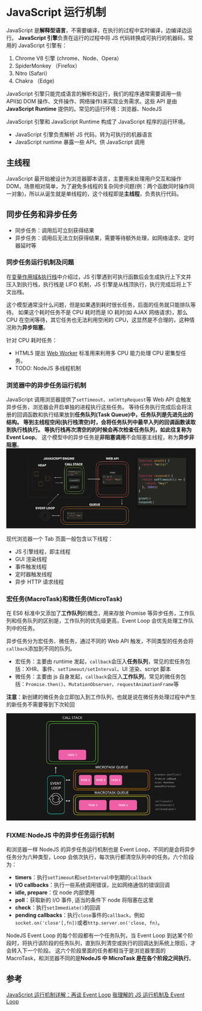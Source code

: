 # JavaScript 运行机制

JavaScript 是**解释型语言**，不需要编译，在执行的过程中实时编译，边编译边运行。
**JavaScript 引擎**负责在运行的过程中将 JS 代码转换成可执行的机器码，常用的 JavaScript 引擎有：

1. Chrome V8 引擎 (chrome、Node、Opera）
2. SpiderMonkey （Firefox）
3. Nitro (Safari）
4. Chakra （Edge)

JavaScript 引擎只能完成语言的解析和运行，我们的程序通常需要调用一些 API(如 DOM 操作、文件操作、网络操作)来实现业务需求。这些 API 是由 **JavaScript Runtime** 提供的。常见的运行环境：浏览器、NodeJS

JavaScript 引擎和 JavaScript Runtime 构成了 JavaScript 程序的运行环境。

- JavaScript 引擎负责解析 JS 代码，转为可执行的机器语言
- JavaScript runtime 暴露一些 API，供 JavaScript 调用

## 主线程

JavaScript 最开始被设计为浏览器脚本语言，主要用来处理用户交互和操作 DOM，场景相对简单，为了避免多线程的复杂同步问题(例：两个函数同时操作同一对象)，所以从诞生就是单线程的，这个线程即是**主线程**，负责执行代码。

## 同步任务和异步任务

- 同步任务：调用后可立刻获得结果
- 异步任务：调用后无法立刻获得结果，需要等待额外处理，如网络请求、定时器延时等

### 同步任务运行机制及问题

在[变量作用域&执行栈](./02-变量作用域&执行栈.md)中介绍过，JS 引擎遇到可执行函数后会生成执行上下文并压入到执行栈，执行栈是 LIFO 机制，JS 引擎是从栈顶执行，执行完成后将上下文出栈。

这个模型通常没什么问题，但是如果遇到耗时很长任务，后面的任务就只能排队等待。
如果这个耗时任务不是 CPU 耗时而是 IO 耗时(如 AJAX 网络请求)，那么 CPU 在空闲等待，其它任务也无法利用空闲的 CPU，这显然是不合理的，这种情况称为**异步阻塞**。

针对 CPU 耗时任务：

- HTML5 提出 [Web Worker](../../html/../03-Html/Worker/Web%20Worker.md) 标准用来利用多 CPU 能力处理 CPU 密集型任务。
- TODO: NodeJS 多线程机制

### 浏览器中的异步任务运行机制

JavaScript 调用浏览器提供了`setTimeout`、`xmlHttpRequest`等 Web API 会触发异步任务，浏览器会开启单独的进程执行这些任务。
等待任务执行完成后会将注册的回调函数和执行结果放到**任务队列(Task Queue)**中，任务队列是先进先出的结构。
等到主线程空闲(执行栈清空)时，会将任务队列中最早入列的回调函数读取到执行栈执行。
等执行栈再次清空的的时候会再次检查任务队列，如此往复称为**Event Loop**。
这个模型中的异步任务是**非阻塞调用**不会阻塞主线程，称为**异步非阻塞**。
![event loop](../../assets/images/js/event-loop.png)

现代浏览器一个 Tab 页面一般包含以下线程：

- JS 引擎线程，即主线程
- GUI 渲染线程
- 事件触发线程
- 定时器触发线程
- 异步 HTTP 请求线程

### 宏任务(MacroTask)和微任务(MicroTask)

在 ES6 标准中又添加了**工作队列**的概念，用来存放 Promise 等异步任务，工作队列和任务队列的区别是，工作队列的优先级更高，Event Loop 会优先处理工作队列中的任务。

异步任务分为宏任务、微任务，通过不同的 Web API 触发，不同类型的任务会将`callback`添加到不同的队列。

- 宏任务：主要由 runtime 发起，`callback`会压入**任务队列**，常见的宏任务包括：XHR、事件、`setTimeout/setInterval`、UI 渲染、script 脚本
- 微任务：主要由 js 自身发起，`callback`会压入**工作队列**，常见的微任务包括：`Promise.then()`、`MutationObserver`、`requestAnimationFrame`等

**注意**：新创建的微任务会立即加入到工作队列，也就是说在微任务处理过程中产生的新任务不需要等到下次轮回

![Task Queue](../../assets/images/js/task-queue.gif)

### FIXME:NodeJS 中的异步任务运行机制

和浏览器一样 NodeJS 的异步任务运行机制也是 Event Loop，不同的是会将异步任务分为六种类型，Loop 会依次执行，每次执行都清空队列中的任务。六个阶段为：

- **timers**：执行`setTimeout`和`setInterval`中到期的`callback`
- **I/O callbacks**：执行一些系统调用错误，比如网络通信的错误回调
- **idle, prepare**：仅 node 内部使用
- **poll**：获取新的 I/O 事件, 适当的条件下 node 将阻塞在这里
- **check**：执行`setImmediate()`的回调
- **pending callbacks**：执行`close`事件的`callback`，例如`socket.on('close'[,fn])`或者`http.server.on('close, fn)`。

NodeJS Event Loop 的每个阶段都有一个任务队列，当 Event Loop 到达某个阶段时，将执行该阶段的任务队列，直到队列清空或执行的回调达到系统上限后，才会转入下一个阶段。
这六个阶段里面的任务都相当于是浏览器里面的 MacroTask，和浏览器不同的是**NodeJS 中 MicroTask 是在各个阶段之间执行**。

## 参考

[JavaScript 运行机制详解：再谈 Event Loop](https://www.ruanyifeng.com/blog/2014/10/event-loop.html)
[我理解的 JS 运行机制及 Event Loop](https://github.com/sunyongjian/blog/issues/38)
